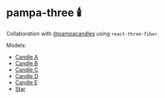 # pampa-three :candle:

Collaboration with [@pampacandles](https://www.instagram.com/pampacandles/) using `react-three-fiber`.

Models:

- [Candle A](https://adefrutoscasado.github.io/pampa-three/?candleA)
- [Candle B](https://adefrutoscasado.github.io/pampa-three/?candleB)
- [Candle C](https://adefrutoscasado.github.io/pampa-three/?candleC)
- [Candle D](https://adefrutoscasado.github.io/pampa-three/?candleD)
- [Candle E](https://adefrutoscasado.github.io/pampa-three/?candleE)
- [Star](https://adefrutoscasado.github.io/pampa-three/?star&scale=0.5)
